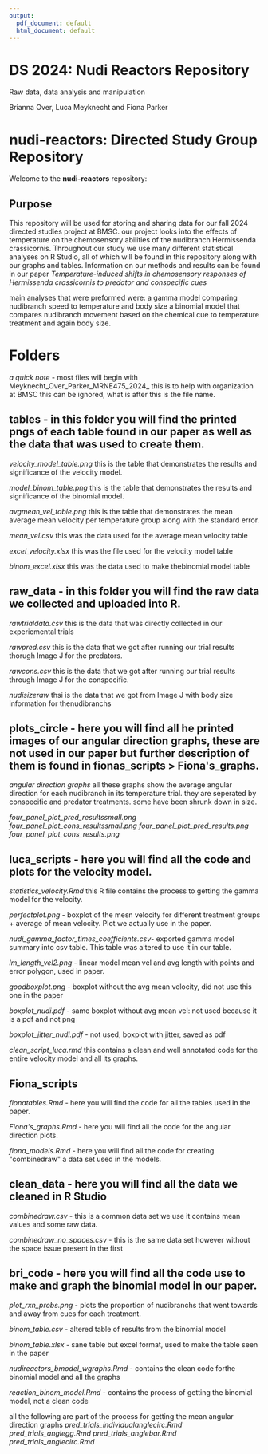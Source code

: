```yaml
---
output:
  pdf_document: default
  html_document: default
---
```

# DS 2024: Nudi Reactors Repository
Raw data, data analysis and manipulation

Brianna Over, Luca Meyknecht and Fiona Parker



# nudi-reactors: Directed Study Group Repository

Welcome to the **nudi-reactors** repository: 

## Purpose
This repository will be used for storing and sharing data for our fall 2024 directed studies project at BMSC. our project looks into the effects of temperature on the chemosensory abilities of the nudibranch Hermissenda crassicornis. Throughout our study we use many different statistical analyses on R Studio, all of which will be found in this repository along with our graphs and tables. Information on our methods and results can be found in our paper *Temperature-induced shifts in chemosensory responses of Hermissenda crassicornis to predator and conspecific cues*


main analyses that were preformed were: 
a gamma model comparing nudibranch speed to temperature and body size 
a binomial model that compares nudibranch movement based on the chemical cue to temperature treatment and again body size. 


# Folders 

*a quick note* - most files will begin with Meyknecht_Over_Parker_MRNE475_2024_ this is to help with organization at BMSC this can be ignored, what is after this is the file name.

## tables - in this folder you will find the printed pngs of each table found in our paper as well as the data that was used to create them. 
    
   *velocity_model_table.png* this is the table that demonstrates the results 
    and significance of the velocity model.
   
   *model_binom_table.png* this is the table that demonstrates the results and 
    significance of the binomial model.
    
   *avgmean_vel_table.png* this is the table that demonstrates the mean average
    mean velocity per temperature group along with the standard error.
    
   *mean_vel.csv* this was the data used for the average mean velocity table
    
   *excel_velocity.xlsx* this was the file used for the velocity model table
    
   *binom_excel.xlsx* this was the data used to make thebinomial model table

## raw_data - in this folder you will find the raw data we collected and uploaded into R.
    
  *rawtrialdata.csv* this is the data that was directly collected in our 
    experiemental trials
    
   *rawpred.csv* this is the data that we got after running our trial results 
    thorugh Image J for the predators.
    
   *rawcons.csv* this is the data that we got after running our trial results 
    through Image J for the conspecific.
    
   *nudisizeraw* thsi is the data that we got from Image J with body size 
    information for thenudibranchs

## plots_circle - here you will find all he printed images of our angular direction graphs, these are not used in our paper but further description of them is found in fionas_scripts > Fiona's_graphs.
    
   *angular direction graphs* all these graphs show the average angular 
    direction for each nudibranch in its temperature trial. they are seperated 
    by conspecific and predator treatments. some have been shrunk down in size.
   
   *four_panel_plot_pred_resultssmall.png*
   *four_panel_plot_cons_resultssmall.png*
   *four_panel_plot_pred_results.png*
   *four_panel_plot_cons_results.png*

## luca_scripts - here you will find all the code and plots for the velocity model.
    
  *statistics_velocity.Rmd* this R file contains the process to getting the 
    gamma model for the velocity.
   
  *perfectplot.png* - boxplot of the mesn velocity for different treatment 
    groups + average of mean velocity. Plot we actually use in the paper.
    
  *nudi_gamma_factor_times_coefficients.csv*- exported gamma model summary 
    into csv table. This table was altered to use it in our table.
    
  *lm_length_vel2.png* - linear model mean vel and avg length with points and 
    error polygon, used in paper.
    
  *goodboxplot.png* - boxplot without the avg mean velocity, did not use this 
    one in the paper
    
  *boxplot_nudi.pdf* - same boxplot without avg mean vel: not used because it 
    is a pdf and not png
    
  *boxplot_jitter_nudi.pdf* - not used, boxplot with jitter, saved as pdf
    
  *clean_script_luca.rmd* this contains a clean and well annotated code for 
    the entire velocity model and all its graphs.

## Fiona_scripts 
    
  *fionatables.Rmd* - here you will find the code for all the tables used in 
    the paper.
    
  *Fiona's_graphs.Rmd* - here you will find all the code for the angular 
    direction plots. 
   
  *fiona_models.Rmd* - here you will find all the code for creating 
    "combinedraw" a data set used in the models.

## clean_data - here you will find all the data we cleaned in R Studio 
    
  *combinedraw.csv* - this is a common data set we use it contains mean values 
    and some raw data. 
   
  *combinedraw_no_spaces.csv* - this is the same data set however without the 
    space issue present in the first

## bri_code - here you will find all the code use to make and graph the binomial model in our paper.
    
  *plot_rxn_probs.png* - plots the proportion of nudibranchs that went 
     towards and away from cues for each treatment. 
   
   *binom_table.csv* - altered table of results from the binomial model
   
   *binom_table.xlsx* - sane table but excel format, used to make the table seen in the paper
  
   *nudireactors_bmodel_wgraphs.Rmd* - contains the clean code forthe binomial model and all the graphs
  
   *reaction_binom_model.Rmd* - contains the process of getting the binomial model, not a clean code
  
  all the following are part of the process for getting the mean angular direction graphs
   *pred_trials_individualanglecirc.Rmd*
   *pred_trials_anglegg.Rmd*
   *pred_trials_anglebar.Rmd*
   *pred_trials_anglecirc.Rmd*






